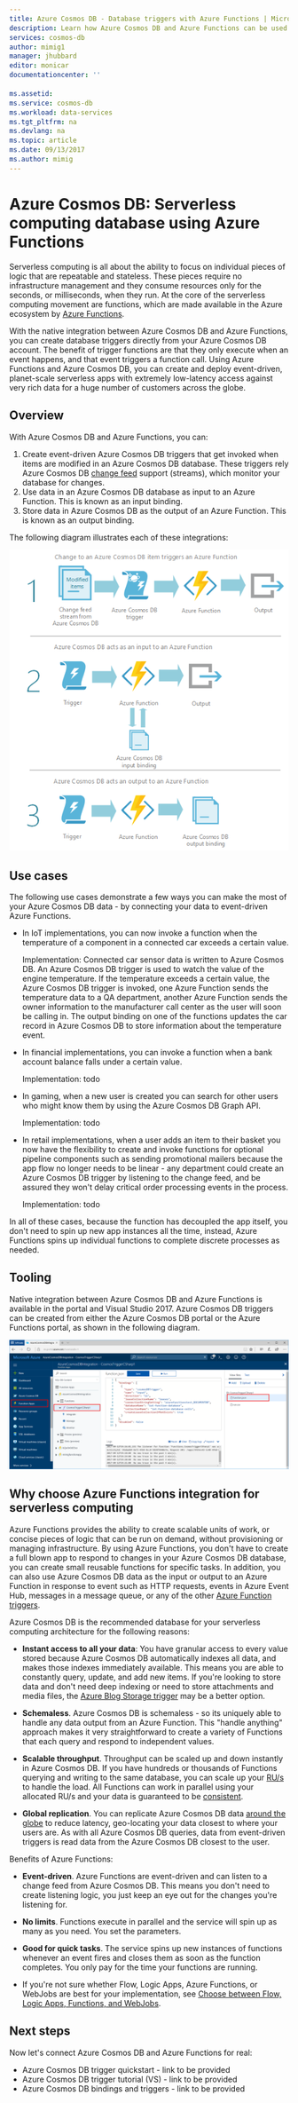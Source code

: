 ```yaml
---
title: Azure Cosmos DB - Database triggers with Azure Functions | Microsoft Docs
description: Learn how Azure Cosmos DB and Azure Functions can be used together to create a serverless architecure.
services: cosmos-db
author: mimig1
manager: jhubbard
editor: monicar
documentationcenter: ''

ms.assetid: 
ms.service: cosmos-db
ms.workload: data-services
ms.tgt_pltfrm: na
ms.devlang: na
ms.topic: article
ms.date: 09/13/2017
ms.author: mimig
---
```


# Azure Cosmos DB: Serverless computing database using Azure Functions

Serverless computing is all about the ability to focus on individual pieces of logic that are repeatable and stateless. These pieces require no infrastructure management and they consume resources only for the seconds, or milliseconds, when they run. At the core of the serverless computing movement are functions, which are made available in the Azure ecosystem by [Azure Functions](https://azure.microsoft.com/services/functions).

With the native integration between Azure Cosmos DB and Azure Functions, you can create database triggers directly from your Azure Cosmos DB account. The benefit of trigger functions are that they only execute when an event happens, and that event triggers a function call. Using Azure Functions and Azure Cosmos DB, you can create and deploy event-driven, planet-scale serverless apps with extremely low-latency access against very rich data for a huge number of customers across the globe.

## Overview

With Azure Cosmos DB and Azure Functions, you can:

1. Create event-driven Azure Cosmos DB triggers that get invoked when items are modified in an Azure Cosmos DB database. These triggers rely Azure Cosmos DB [change feed](change-feed.md) support (streams), which monitor your database for changes.
2. Use data in an Azure Cosmos DB database as input to an Azure Function. This is known as an input binding. 
3. Store data in Azure Cosmos DB as the output of an Azure Function. This is known as an output binding.

The following diagram illustrates each of these integrations: 

![How Azure Cosmos DB and Azure Functions integrate](./media/serverless-computing-database/cosmos-db-azure-functions-integration.png)

## Use cases

The following use cases demonstrate a few ways you can make the most of your Azure Cosmos DB data - by connecting your data to event-driven Azure Functions.

* In IoT implementations, you can now invoke a function when the temperature of a component in a connected car exceeds a certain value. 

    Implementation: Connected car sensor data is written to Azure Cosmos DB. An Azure Cosmos DB trigger is used to watch the value of the engine temperature. If the temperature exceeds a certain value, the Azure Cosmos DB trigger is invoked, one Azure Function sends the temperature data to a QA department, another Azure Function sends the owner information to the manufacturer call center as the user will soon be calling in. The output binding on one of the functions updates the car record in Azure Cosmos DB to store information about the temperature event. 

* In financial implementations, you can invoke a function when a bank account balance falls under a certain value.

    Implementation: todo

* In gaming, when a new user is created you can search for other users who might know them by using the Azure Cosmos DB Graph API.

    Implementation: todo

* In retail implementations, when a user adds an item to their basket you now have the flexibility to create and invoke functions for optional pipeline components such as sending promotional mailers because the app flow no longer needs to be linear - any department could create an Azure Cosmos DB trigger by listening to the change feed, and be assured they won't delay critical order processing events in the process.

    Implementation: todo

In all of these cases, because the function has decoupled the app itself, you don't need to spin up new app instances all the time, instead, Azure Functions spins up individual functions to complete discrete processes as needed.

## Tooling

Native integration between Azure Cosmos DB and Azure Functions is available in the portal and Visual Studio 2017. Azure Cosmos DB triggers can be created from either the Azure Cosmos DB portal or the Azure Functions portal, as shown in the following diagram.

![Azure Cosmos DB trigger in the Azure Functions portal](./media/serverless-computing-database/azure-function-cosmos-db-trigger.png) 

## Why choose Azure Functions integration for serverless computing

Azure Functions provides the ability to create scalable units of work, or concise pieces of logic that can be run on demand, without provisioning or managing infrastructure. By using Azure Functions, you don't have to create a full blown app to respond to changes in your Azure Cosmos DB database, you can create small reusable functions for specific tasks. In addition, you can also use Azure Cosmos DB data as the input or output to an Azure Function in response to event such as HTTP requests, events in Azure Event Hub, messages in a message queue, or any of the other [Azure Function triggers](../azure-functions/functions-triggers-bindings.md).

Azure Cosmos DB is the recommended database for your serverless computing architecture for the following reasons: 

* **Instant access to all your data**: You have granular access to every value stored because Azure Cosmos DB automatically indexes all data, and makes those indexes immediately available. This means you are able to constantly query, update, and add new items. If you're looking to store data and don't need deep indexing or need to store attachments and media files, the [Azure Blog Storage trigger](../azure-functions/functions-bindings-storage-blob.md) may be a better option.

* **Schemaless**. Azure Cosmos DB is schemaless - so its uniquely able to handle any data output from an Azure Function. This "handle anything" approach makes it very straightforward to create a variety of Functions that each query and respond to independent values.

* **Scalable throughput**. Throughput can be scaled up and down instantly in Azure Cosmos DB. If you have hundreds or thousands of Functions querying and writing to the same database, you can scale up your [RU/s](request-units.md) to handle the load. All Functions can work in parallel using your allocated RU/s and your data is guaranteed to be [consistent](consistency-levels.md).

* **Global replication**. You can replicate Azure Cosmos DB data [around the globe](distribute-data-globally.md) to reduce latency, geo-locating your data closest to where your users are. As with all Azure Cosmos DB queries, data from event-driven triggers is read data from the Azure Cosmos DB closest to the user.

Benefits of Azure Functions: 

* **Event-driven**. Azure Functions are event-driven and can listen to a change feed from Azure Cosmos DB. This means you don't need to create listening logic, you just keep an eye out for the changes you're listening for. 

* **No limits**. Functions execute in parallel and the service will spin up as many as you need. You set the parameters.

* **Good for quick tasks**. The service spins up new instances of functions whenever an event fires and closes them as soon as the function completes. You only pay for the time your functions are running.

* If you're not sure whether Flow, Logic Apps, Azure Functions, or WebJobs are best for your implementation, see [Choose between Flow, Logic Apps, Functions, and WebJobs](../azure-functions/functions-compare-logic-apps-ms-flow-webjobs.md).

## Next steps

Now let's connect Azure Cosmos DB and Azure Functions for real: 

* Azure Cosmos DB trigger quickstart - link to be provided
* Azure Cosmos DB trigger tutorial (VS) - link to be provided
* Azure Cosmos DB bindings and triggers - link to be provided



 



